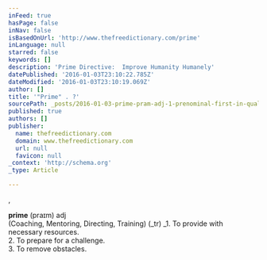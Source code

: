 ```yaml
---
inFeed: true
hasPage: false
inNav: false
isBasedOnUrl: 'http://www.thefreedictionary.com/prime'
inLanguage: null
starred: false
keywords: []
description: 'Prime Directive:  Improve Humanity Humanely'
datePublished: '2016-01-03T23:10:22.785Z'
dateModified: '2016-01-03T23:10:19.069Z'
author: []
title: '"Prime" . ?'
sourcePath: _posts/2016-01-03-prime-pram-adj-1-prenominal-first-in-quality-or-value.md
published: true
authors: []
publisher:
  name: thefreedictionary.com
  domain: www.thefreedictionary.com
  url: null
  favicon: null
_context: 'http://schema.org'
_type: Article

---
```

,

**prime** (praɪm) adj   
(Coaching, Mentoring, Directing, Training) (_tr) _1\. To provide with necessary resources.   
2\. To prepare for a challenge.   
3\. To remove obstacles.